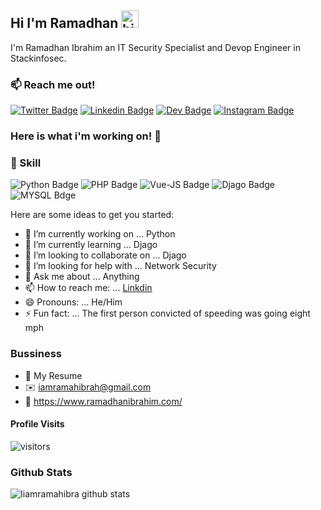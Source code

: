 ## Hi I'm Ramadhan <img src="https://user-images.githubusercontent.com/1303154/88677602-1635ba80-d120-11ea-84d8-d263ba5fc3c0.gif" width="28px" alt="hi">

I'm Ramadhan Ibrahim an IT Security Specialist and Devop Engineer in Stackinfosec.

### :mailbox: Reach me out!

[![Twitter Badge](https://img.shields.io/badge/Twitter-1DA1F2?style=for-the-badge&logo=twitter&logoColor=white)](https://twitter.com/iamramahibrah)
[![Linkedin Badge](https://img.shields.io/badge/LinkedIn-0077B5?style=for-the-badge&logo=linkedin&logoColor=white)](https://www.linkedin.com/in/iamramahibrah/) 
[![Dev Badge](https://img.shields.io/badge/dev.to-0A0A0A?style=for-the-badge&logo=dev.to&logoColor=white)](https://dev.to/iamramahibrah)
[![Instagram Badge](	https://img.shields.io/badge/Instagram-E4405F?style=for-the-badge&logo=instagram&logoColor=white)](https://www.instagram.com/iamramahibrah)

###  Here is what i'm working on! 👋

### 🚀 Skill
![Python Badge](https://img.shields.io/badge/Python-14354C?style=for-the-badge&logo=python&logoColor=white)
![PHP Badge](https://img.shields.io/badge/PHP-777BB4?style=for-the-badge&logo=php&logoColor=white)
![Vue-JS Badge](https://img.shields.io/badge/Vue.js-35495E?style=for-the-badge&logo=vue.js&logoColor=4FC08D)
![Djago Badge](https://img.shields.io/badge/Django-092E20?style=for-the-badge&logo=django&logoColor=white)
![MYSQL Bdge](https://img.shields.io/badge/MySQL-00000F?style=for-the-badge&logo=mysql&logoColor=whit)


Here are some ideas to get you started:

- 🔭 I’m currently working on ... Python
- 🌱 I’m currently learning ... Djago
- 👯 I’m looking to collaborate on ... Djago
- 🤔 I’m looking for help with ... Network Security
- 💬 Ask me about ... Anything 
- 📫 How to reach me: ... [Linkdin](https://www.linkedin.com/in/iamramahibrah/)
- 😄 Pronouns: ... He/Him
- ⚡ Fun fact: ... The first person convicted of speeding was going eight mph

### Bussiness
- 💼 My Resume
- ✉️ iamramahibrah@gmail.com
- 🔗 https://www.ramadhanibrahim.com/

#### Profile Visits 

![visitors](https://visitor-badge.glitch.me/badge?page_id=iamramahibrah.iamramahibrah)

### Github Stats
![Iiamramahibra github stats](https://github-readme-stats.vercel.app/api?username=iamramahibrah&count_private=true&theme=tokyonight&hide=contribs,prs)





